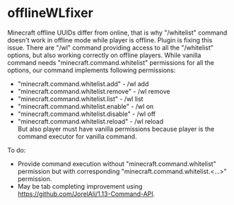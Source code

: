 # offlineWLfixer
Minecraft offline UUIDs differ from online, that is why "/whitelist" command doesn't work in offline mode while player is offline.
Plugin is fixing this issue. There are "/wl" command providing access to all the "/whitelist" options, but also working correctly on offline players.
While vanilla command needs "minecraft.command.whitelist" permissions for all the options, our command implements following permissions:
* "minecraft.command.whitelist.add" - /wl add
* "minecraft.command.whitelist.remove" - /wl remove
* "minecraft.command.whitelist.list" - /wl list
* "minecraft.command.whitelist.enable" - /wl on
* "minecraft.command.whitelist.disable" - /wl off
* "minecraft.command.whitelist.reload" - /wl reload  
But also player must have vanilla permissions because player is the command executor for vanilla command.

To do:
* Provide command execution without "minecraft.command.whitelist" permission but with corresponding "minecraft.command.whitelist.<...>" permission.
* May be tab completing improvement using https://github.com/JorelAli/1.13-Command-API.  
